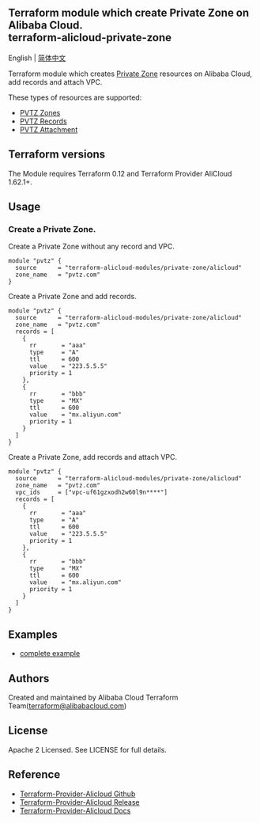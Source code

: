 Terraform module which create Private Zone on Alibaba Cloud.  
terraform-alicloud-private-zone
-------------------------------

English | [简体中文](https://github.com/terraform-alicloud-modules/terraform-alicloud-private-zone/blob/master/README-CN.md)

Terraform module which creates [Private Zone](https://help.aliyun.com/document_detail/64611.html) resources on Alibaba Cloud, add records and attach VPC. 

These types of resources are supported:

* [PVTZ Zones](https://www.terraform.io/docs/providers/alicloud/r/pvtz_zone.html)
* [PVTZ Records](https://www.terraform.io/docs/providers/alicloud/r/pvtz_zone_record.html)
* [PVTZ Attachment](https://www.terraform.io/docs/providers/alicloud/r/pvtz_zone_attachment.html)

## Terraform versions

The Module requires Terraform 0.12 and Terraform Provider AliCloud 1.62.1+.

## Usage

### Create a Private Zone.

Create a Private Zone without any record and VPC.

```hcl
module "pvtz" {
  source      = "terraform-alicloud-modules/private-zone/alicloud"
  zone_name   = "pvtz.com"
}
``` 

Create a Private Zone and add records.

```hcl
module "pvtz" {
  source      = "terraform-alicloud-modules/private-zone/alicloud"
  zone_name   = "pvtz.com"
  records = [
    {
      rr       = "aaa"
      type     = "A"
      ttl      = 600
      value    = "223.5.5.5"
      priority = 1
    },
    {
      rr       = "bbb"
      type     = "MX"
      ttl      = 600
      value    = "mx.aliyun.com"
      priority = 1
    }
  ]
}
``` 

Create a Private Zone, add records and attach VPC.

```hcl
module "pvtz" {
  source      = "terraform-alicloud-modules/private-zone/alicloud"
  zone_name   = "pvtz.com"
  vpc_ids     = ["vpc-uf61gzxodh2w60l9n****"]
  records = [
    {
      rr       = "aaa"
      type     = "A"
      ttl      = 600
      value    = "223.5.5.5"
      priority = 1
    },
    {
      rr       = "bbb"
      type     = "MX"
      ttl      = 600
      value    = "mx.aliyun.com"
      priority = 1
    }
  ]
}
``` 

## Examples

* [complete example](https://github.com/terraform-alicloud-modules/terraform-alicloud-private-zone/tree/master/examples/complete)


Authors
-------
Created and maintained by Alibaba Cloud Terraform Team(terraform@alibabacloud.com)

License
----
Apache 2 Licensed. See LICENSE for full details.

Reference
---------
* [Terraform-Provider-Alicloud Github](https://github.com/terraform-providers/terraform-provider-alicloud)
* [Terraform-Provider-Alicloud Release](https://releases.hashicorp.com/terraform-provider-alicloud/)
* [Terraform-Provider-Alicloud Docs](https://www.terraform.io/docs/providers/alicloud/index.html)
